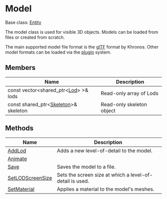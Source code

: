 # Model

Base class: [Entity](Entity.md)

The model class is used for visible 3D objects. Models can be loaded from files or created from scratch.

The main supported model file format is the [glTF](https://www.khronos.org/gltf/) format by Khronos. Other model formats can be loaded via the [plugin](Plugins.md) system.

## Members
| Name | Description |
|---|---|
| const vector<shared_ptr<[Lod](Lod.md)\> \>& lods | Read-only array of Lods |
| const shared_ptr<[Skeleton](Skeleton.md)\>& skeleton | Read-only skeleton object |

## Methods
| Name | Description |
|---|---|
| [AddLod](Model_AddLod.md) | Adds a new level-of-detail to the model. |
| [Animate](Model_Animate.md) | |
| [Save](Model_Save.md) | Saves the model to a file. |
| [SetLODScreenSize](Model_SetLODScreenSize.md) | Sets the screen size at which a level-of-detail is used. |
| [SetMaterial](Model_SetMaterial.md) | Applies a material to the model's meshes. |
